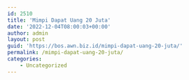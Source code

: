 ```yaml
---
id: 2510
title: 'Mimpi Dapat Uang 20 Juta'
date: '2022-12-04T08:00:03+00:00'
author: admin
layout: post
guid: 'https://bos.awn.biz.id/mimpi-dapat-uang-20-juta/'
permalink: /mimpi-dapat-uang-20-juta/
categories:
    - Uncategorized
---
```


